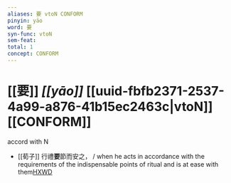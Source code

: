 ```yaml
---
aliases: 要 vtoN CONFORM
pinyin: yāo
word: 要
syn-func: vtoN
sem-feat: 
total: 1
concept: CONFORM 
---
```

# [[要]] *[[yāo]]*  [[uuid-fbfb2371-2537-4a99-a876-41b15ec2463c|vtoN]] [[CONFORM]]
accord with N
 - [[荀子]] 行禮**要**節而安之，
                     / when he acts in accordance with the requirements of the indispensable points of ritual and is at ease with them[HXWD](https://hxwd.org/textview.html?location=KR3a0002_tls_008-9a.27)